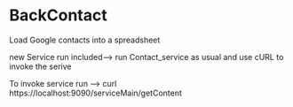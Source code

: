 # BackContact
Load Google contacts into a spreadsheet

new Service run included--> 
run Contact_service as usual and use cURL to invoke the serive

To invoke service run  -->
curl https://localhost:9090/serviceMain/getContent
